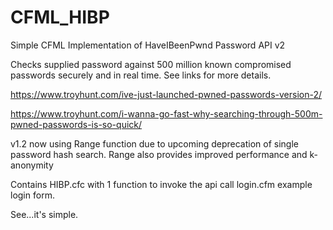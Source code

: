 # CFML_HIBP
Simple CFML Implementation of HaveIBeenPwnd Password API v2

Checks supplied password against 500 million known compromised passwords securely and in real time. 
See links for more details.

https://www.troyhunt.com/ive-just-launched-pwned-passwords-version-2/

https://www.troyhunt.com/i-wanna-go-fast-why-searching-through-500m-pwned-passwords-is-so-quick/

v1.2 now using Range function due to upcoming deprecation of single password hash search. Range also provides improved performance and k-anonymity

Contains 
HIBP.cfc with 1 function to invoke the api call
login.cfm example login form.


See...it's simple.


